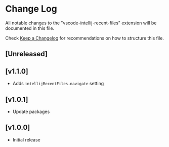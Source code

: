 # Change Log
All notable changes to the "vscode-intellij-recent-files" extension will be documented in this file.

Check [Keep a Changelog](http://keepachangelog.com/) for recommendations on how to structure this file.

## [Unreleased]

## [v1.1.0]
- Adds `intellijRecentFiles.navigate` setting

## [v1.0.1]
- Update packages

## [v1.0.0]
- Initial release
